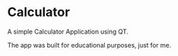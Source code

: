 # Calculator
A simple Calculator Application using QT.

The app was built for educational purposes, just for me.
